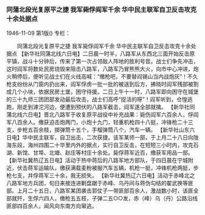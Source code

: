 ### 同蒲北段光复原平之捷  我军毙俘阎军千余  华中民主联军自卫反击攻克十余处据点

1946-11-09
第1版()
专栏：

　　同蒲北段光复原平之捷
    我军毙俘阎军千余
    华中民主联军自卫反击攻克十余处据点
    【新华社同蒲北线六日电】二日晨一时半，八路军从东西北三面开始反击原平镇，战斗十分钟后，传来了第一次占领敌人阵地的胜利号音。战士们争先冲击，这时阎军将数处民房烧毁来阻击八路军，八路军乃冒熊熊大火，向市中心冲进，炮火稍停后，便听见战士们在火线高喊：“缴枪吧，不要替阎锡山当内战炮灰”！不久枪支纷纷从门窗内扔出来，阎军俘虏一批一批的被送到后方，拂晓时阎军残部被割成几个小块，依据民房土堡，困守待援。二日上午十一时，八路军即向困守在城堡的三十九师三团团部发动最后攻击，战士们高呼“捉活的呀”！阎军听到，仓惶逃跑，刚走到滹沱河边，便遭到预伏的八路军截击，阎军遂全部就擒。
    【新华社同蒲北线六日电】晋北八路军于收复原平战役中补充战果：毙伤阎军六百余人，俘阎军八百余人。缴获迫击炮两门，小炮十九门，轻重机枪四十八挺，冲锋枪二十三支，步枪五百余枝，掷弹筒十五个，手榴弹筒八个，汽车一辆。
    【新华社山东六日电】华中民主联军，自卫出击，二次获捷。该军某师一部，于上月二十八日向陇海东段，海州四围二十华里内外的据点，实行自卫反击，在短短三小时内，攻克石湖、新馆、甘埠、北塘、赵庄等村庄十余处。毙俘蒋军近百，缴获军用品一部。
    【新华社冀热辽五日电】活动于热中蒋后的八路军地方部队，于四日晨在宁城附近，伏击蒋军运输队，缴获满载麦粉被服汽车五辆，机枪一挺，冲锋机枪两挺，步枪七支，并俘蒋军三十余，我无损失。
    【新华社冀热辽六日电】活动于赤峰北之八路军地方兵团，旬日来接连进剿盘踞于赤峰、乌丹间与蒋伪勾结的翟武换等匪部。上月二十五日，八路军某团袭击郭仗子一带匪部百余人，激战数小时，该匪全部就歼，生俘六四人，缴枪五五枝，子弹二五○○发，赤（峰）乌（丹）公路沿线匪部四百余人，闻风向东南方向窜逃。
